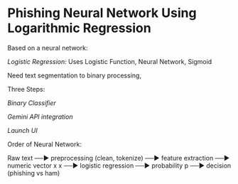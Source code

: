 # Phishing Neural Network Using Logarithmic Regression

Based on a neural network:

*Logistic Regression:* Uses Logistic Function, Neural Network, Sigmoid


Need text segmentation to binary processing,

Three Steps:

*Binary Classifier*

*Gemini API integration*

*Launch UI*


Order of Neural Network:

Raw text  ──► preprocessing (clean, tokenize) ──► feature extraction ──► numeric vector x
x ──► logistic regression ──► probability p ──► decision (phishing vs ham)
